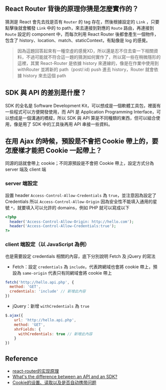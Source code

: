 ## React Router 背後的原理你猜是怎麼實作的？
猜測是 React 會先去找是否有 ```Router``` 的 tag 存在，然後根據設定的 ```Link``` ，只要點擊後就會觸發 ```Link``` 中的 to path，來去連接到對應的 ```Route``` 路由，再連接到 ```Route``` 設定的 component 中，而每次利用 React Router 後都會產生一個物件，包含了 history、location、match、staticContext，有點像是 log 的感覺。

> 因為這題回答起來有一種空虛的感覺XD，所以還是忍不住去查一下相關資料，不過可能就不符合這一題的猜測如何實作了，所以寫一些在稍微隱形的這裡，其實 React-Router 是依據 history 來連線的，像是在作業中使用到 withRouter 並將新的 path（post/:id) push 進去 history，Router 就會依據 history 來去這個 path

## SDK 與 API 的差別是什麼？
SDK 的全名是 Software Development Kit，可以想成是一個軟體工具包，裡面有一些程式可以方便開發使用，而 API 是 Application Programming Interface，可以想成是一個溝通的橋樑，所以 SDK 與 API 算是不同種類的東西，但可以組合使用，像是用了 SDK 中的工具後再用 API 串接一些資料。

## 在用 Ajax 的時候，預設是不會把 Cookie 帶上的，要怎麼樣才能把 Cookie 一起帶上？
同源的話就會帶上 cookie；不同源預設是不會把 Cookie 帶上，設定方式分為 server 端及 client 端
### server 端設定
設置 header ```Access-Control-Allow-Credentials``` 為 ```true```，並注意因為設定了 Credentials 所以 ```Access-Control-Allow-Origin``` 因為安全性不能填入通用的星號 ```*```，就要填入可以允許的 domains，例如 PHP 就可以寫成以下
```PHP
<?php
  header('Access-Control-Allow-Origin: http://hello.com');
  header('Access-Control-Allow-Credentials:true');
?>
```

### client 端設定（以 JavaScript 為例）
也是需要設定 credentials 相關的內容，底下分別說明 Fetch 及 jQuery 的寫法
- Fetch：設定 ```credentials``` 為 ```include```，代表跨網域也會將 cookie 帶上，預設為 ```same-origin``` 代表只有同網域會將 cookie 帶上
```javascript
fetch('http://hello.api.php', {
  method: 'GET',
  credentials: 'include' // 新增此內容
})
```

- jQuery：新增 ```withCredentials``` 為 ```true```
```javascript
$.ajax({
    url: 'http://hello.api.php',
    method: 'GET',
    xhrFields: {
      withCredentials: true // 新增此內容
    }
})    
```

## Reference
- [react-router的实现原理](http://zhenhua-lee.github.io/react/history.html)
- [What's the difference between an API and an SDK?
](https://softwareengineering.stackexchange.com/questions/101873/whats-the-difference-between-an-api-and-an-sdk)
- [Cookie的设置、读取以及是否自动携带问题](https://juejin.im/post/5b5df0aee51d451998415485)
